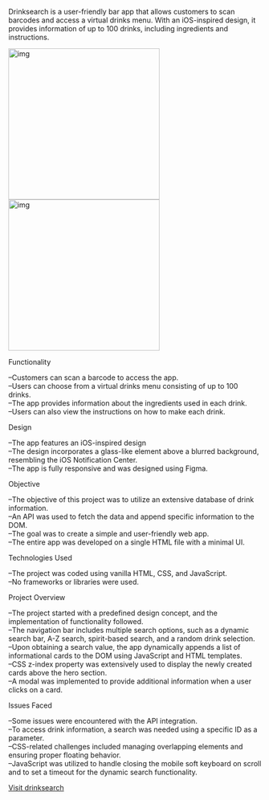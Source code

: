 Drinksearch is a user-friendly bar app that allows customers to scan barcodes and access a virtual drinks menu. With an iOS-inspired design, it provides information of up to 100 drinks, including ingredients and instructions.


<img width="301" alt="img" src="https://www.liamsegura.com/assets/images/design.jpg"><img width="301" alt="img" src="https://www.liamsegura.com/assets/images/drinksearchdesktop.jpg">

Functionality

–Customers can scan a barcode to access the app.<br>–Users can choose from a virtual drinks menu consisting of up to 100 drinks.<br>–The app provides information about the ingredients used in each drink.<br>–Users can also view the instructions on how to make each drink.

Design

–The app features an iOS-inspired design<br>–The design incorporates a glass-like element above a blurred background, resembling the iOS Notification Center.<br>–The app is fully responsive and was designed using Figma.

Objective

–The objective of this project was to utilize an extensive database of drink information.<br>–An API was used to fetch the data and append specific information to the DOM.<br>–The goal was to create a simple and user-friendly web app.<br>–The entire app was developed on a single HTML file with a minimal UI.

Technologies Used

–The project was coded using vanilla HTML, CSS, and JavaScript.<br>–No frameworks or libraries were used.

Project Overview

–The project started with a predefined design concept, and the implementation of functionality followed.<br>–The navigation bar includes multiple search options, such as a dynamic search bar, A-Z search, spirit-based search, and a random drink selection.<br>–Upon obtaining a search value, the app dynamically appends a list of informational cards to the DOM using JavaScript and HTML templates.<br>
–CSS z-index property was extensively used to display the newly created cards above the hero section.<br>–A modal was implemented to provide additional information when a user clicks on a card.

Issues Faced

–Some issues were encountered with the API integration.<br>–To access drink information, a search was needed using a specific ID as a parameter.<br>–CSS-related challenges included managing overlapping elements and ensuring proper floating behavior.<br>–JavaScript was utilized to handle closing the mobile soft keyboard on scroll and to set a timeout for the dynamic search functionality.

[Visit drinksearch](https://drinksearchh.netlify.app)

